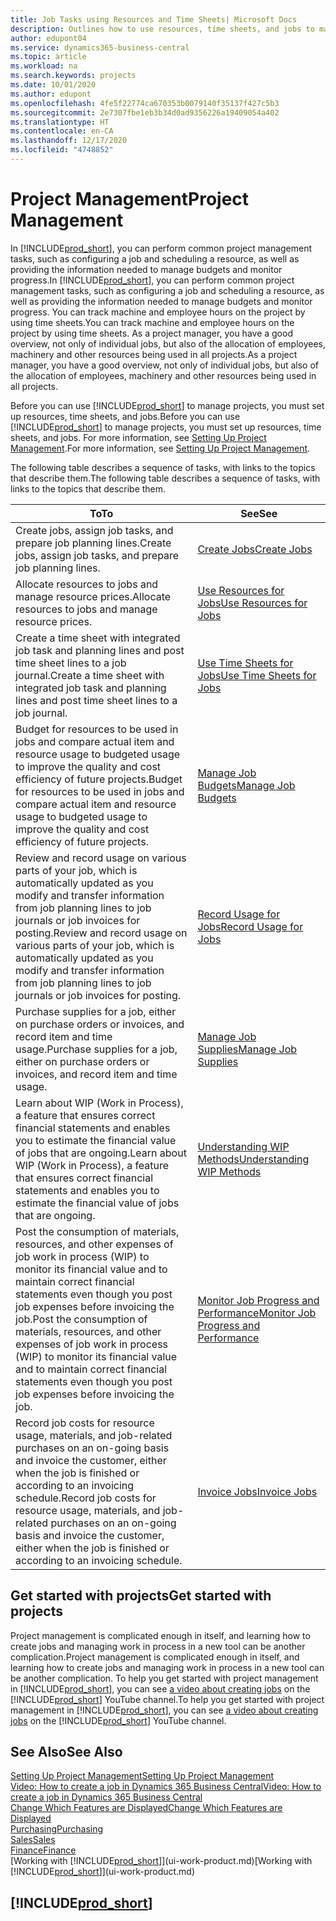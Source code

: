 ```yaml
---
title: Job Tasks using Resources and Time Sheets| Microsoft Docs
description: Outlines how to use resources, time sheets, and jobs to manage projects.
author: edupont04
ms.service: dynamics365-business-central
ms.topic: article
ms.workload: na
ms.search.keywords: projects
ms.date: 10/01/2020
ms.author: edupont
ms.openlocfilehash: 4fe5f22774ca670353b0079140f35137f427c5b3
ms.sourcegitcommit: 2e7307fbe1eb3b34d0ad9356226a19409054a402
ms.translationtype: HT
ms.contentlocale: en-CA
ms.lasthandoff: 12/17/2020
ms.locfileid: "4748852"
---
```

# <a name="project-management"></a><span data-ttu-id="98e7e-103">Project Management</span><span class="sxs-lookup"><span data-stu-id="98e7e-103">Project Management</span></span>
<span data-ttu-id="98e7e-104">In [!INCLUDE[prod_short](includes/prod_short.md)], you can perform common project management tasks, such as configuring a job and scheduling a resource, as well as providing the information needed to manage budgets and monitor progress.</span><span class="sxs-lookup"><span data-stu-id="98e7e-104">In [!INCLUDE[prod_short](includes/prod_short.md)], you can perform common project management tasks, such as configuring a job and scheduling a resource, as well as providing the information needed to manage budgets and monitor progress.</span></span> <span data-ttu-id="98e7e-105">You can track machine and employee hours on the project by using time sheets.</span><span class="sxs-lookup"><span data-stu-id="98e7e-105">You can track machine and employee hours on the project by using time sheets.</span></span> <span data-ttu-id="98e7e-106">As a project manager, you have a good overview, not only of individual jobs, but also of the allocation of employees, machinery and other resources being used in all projects.</span><span class="sxs-lookup"><span data-stu-id="98e7e-106">As a project manager, you have a good overview, not only of individual jobs, but also of the allocation of employees, machinery and other resources being used in all projects.</span></span>

<span data-ttu-id="98e7e-107">Before you can use [!INCLUDE[prod_short](includes/prod_short.md)] to manage projects, you must set up resources, time sheets, and jobs.</span><span class="sxs-lookup"><span data-stu-id="98e7e-107">Before you can use [!INCLUDE[prod_short](includes/prod_short.md)] to manage projects, you must set up resources, time sheets, and jobs.</span></span> <span data-ttu-id="98e7e-108">For more information, see [Setting Up Project Management](projects-setup-projects.md).</span><span class="sxs-lookup"><span data-stu-id="98e7e-108">For more information, see [Setting Up Project Management](projects-setup-projects.md).</span></span>  

<span data-ttu-id="98e7e-109">The following table describes a sequence of tasks, with links to the topics that describe them.</span><span class="sxs-lookup"><span data-stu-id="98e7e-109">The following table describes a sequence of tasks, with links to the topics that describe them.</span></span>

| <span data-ttu-id="98e7e-110">To</span><span class="sxs-lookup"><span data-stu-id="98e7e-110">To</span></span> | <span data-ttu-id="98e7e-111">See</span><span class="sxs-lookup"><span data-stu-id="98e7e-111">See</span></span> |
| --- | --- |
| <span data-ttu-id="98e7e-112">Create jobs, assign job tasks, and prepare job planning lines.</span><span class="sxs-lookup"><span data-stu-id="98e7e-112">Create jobs, assign job tasks, and prepare job planning lines.</span></span> |[<span data-ttu-id="98e7e-113">Create Jobs</span><span class="sxs-lookup"><span data-stu-id="98e7e-113">Create Jobs</span></span>](projects-how-create-jobs.md) |
| <span data-ttu-id="98e7e-114">Allocate resources to jobs and manage resource prices.</span><span class="sxs-lookup"><span data-stu-id="98e7e-114">Allocate resources to jobs and manage resource prices.</span></span> |[<span data-ttu-id="98e7e-115">Use Resources for Jobs</span><span class="sxs-lookup"><span data-stu-id="98e7e-115">Use Resources for Jobs</span></span>](projects-how-use-resources.md) |
| <span data-ttu-id="98e7e-116">Create a time sheet with integrated job task and planning lines and post time sheet lines to a job journal.</span><span class="sxs-lookup"><span data-stu-id="98e7e-116">Create a time sheet with integrated job task and planning lines and post time sheet lines to a job journal.</span></span> |[<span data-ttu-id="98e7e-117">Use Time Sheets for Jobs</span><span class="sxs-lookup"><span data-stu-id="98e7e-117">Use Time Sheets for Jobs</span></span>](projects-how-use-time-sheets.md) |
| <span data-ttu-id="98e7e-118">Budget for resources to be used in jobs and compare actual item and resource usage to budgeted usage to improve the quality and cost efficiency of future projects.</span><span class="sxs-lookup"><span data-stu-id="98e7e-118">Budget for resources to be used in jobs and compare actual item and resource usage to budgeted usage to improve the quality and cost efficiency of future projects.</span></span> |[<span data-ttu-id="98e7e-119">Manage Job Budgets</span><span class="sxs-lookup"><span data-stu-id="98e7e-119">Manage Job Budgets</span></span>](projects-how-manage-budgets.md) |
| <span data-ttu-id="98e7e-120">Review and record usage on various parts of your job, which is automatically updated as you modify and transfer information from job planning lines to job journals or job invoices for posting.</span><span class="sxs-lookup"><span data-stu-id="98e7e-120">Review and record usage on various parts of your job, which is automatically updated as you modify and transfer information from job planning lines to job journals or job invoices for posting.</span></span> |[<span data-ttu-id="98e7e-121">Record Usage for Jobs</span><span class="sxs-lookup"><span data-stu-id="98e7e-121">Record Usage for Jobs</span></span>](projects-how-record-job-usage.md) |
| <span data-ttu-id="98e7e-122">Purchase supplies for a job, either on purchase orders or invoices, and record item and time usage.</span><span class="sxs-lookup"><span data-stu-id="98e7e-122">Purchase supplies for a job, either on purchase orders or invoices, and record item and time usage.</span></span> |[<span data-ttu-id="98e7e-123">Manage Job Supplies</span><span class="sxs-lookup"><span data-stu-id="98e7e-123">Manage Job Supplies</span></span>](projects-how-manage-project-supplies.md) |
| <span data-ttu-id="98e7e-124">Learn about WIP (Work in Process), a feature that ensures correct financial statements and enables you to estimate the financial value of jobs that are ongoing.</span><span class="sxs-lookup"><span data-stu-id="98e7e-124">Learn about WIP (Work in Process), a feature that ensures correct financial statements and enables you to estimate the financial value of jobs that are ongoing.</span></span> |[<span data-ttu-id="98e7e-125">Understanding WIP Methods</span><span class="sxs-lookup"><span data-stu-id="98e7e-125">Understanding WIP Methods</span></span>](projects-understanding-wip.md) |
| <span data-ttu-id="98e7e-126">Post the consumption of materials, resources, and other expenses of job work in process (WIP) to monitor its financial value and to maintain correct financial statements even though you post job expenses before invoicing the job.</span><span class="sxs-lookup"><span data-stu-id="98e7e-126">Post the consumption of materials, resources, and other expenses of job work in process (WIP) to monitor its financial value and to maintain correct financial statements even though you post job expenses before invoicing the job.</span></span> |[<span data-ttu-id="98e7e-127">Monitor Job Progress and Performance</span><span class="sxs-lookup"><span data-stu-id="98e7e-127">Monitor Job Progress and Performance</span></span>](projects-how-monitor-progress-performance.md) |
| <span data-ttu-id="98e7e-128">Record job costs for resource usage, materials, and job-related purchases on an on-going basis and invoice the customer, either when the job is finished or according to an invoicing schedule.</span><span class="sxs-lookup"><span data-stu-id="98e7e-128">Record job costs for resource usage, materials, and job-related purchases on an on-going basis and invoice the customer, either when the job is finished or according to an invoicing schedule.</span></span> |[<span data-ttu-id="98e7e-129">Invoice Jobs</span><span class="sxs-lookup"><span data-stu-id="98e7e-129">Invoice Jobs</span></span>](projects-how-invoice-jobs.md) |

## <a name="get-started-with-projects"></a><span data-ttu-id="98e7e-130">Get started with projects</span><span class="sxs-lookup"><span data-stu-id="98e7e-130">Get started with projects</span></span>

<span data-ttu-id="98e7e-131">Project management is complicated enough in itself, and learning how to create jobs and managing work in process in a new tool can be another complication.</span><span class="sxs-lookup"><span data-stu-id="98e7e-131">Project management is complicated enough in itself, and learning how to create jobs and managing work in process in a new tool can be another complication.</span></span> <span data-ttu-id="98e7e-132">To help you get started with project management in [!INCLUDE[prod_short](includes/prod_short.md)], you can see [a video about creating jobs](https://www.youtube.com/watch?v=VqaPWr7BWmw) on the [!INCLUDE[prod_short](includes/prod_short.md)] YouTube channel.</span><span class="sxs-lookup"><span data-stu-id="98e7e-132">To help you get started with project management in [!INCLUDE[prod_short](includes/prod_short.md)], you can see [a video about creating jobs](https://www.youtube.com/watch?v=VqaPWr7BWmw) on the [!INCLUDE[prod_short](includes/prod_short.md)] YouTube channel.</span></span>  

## <a name="see-also"></a><span data-ttu-id="98e7e-133">See Also</span><span class="sxs-lookup"><span data-stu-id="98e7e-133">See Also</span></span>

[<span data-ttu-id="98e7e-134">Setting Up Project Management</span><span class="sxs-lookup"><span data-stu-id="98e7e-134">Setting Up Project Management</span></span>](projects-setup-projects.md)  
[<span data-ttu-id="98e7e-135">Video: How to create a job in Dynamics 365 Business Central</span><span class="sxs-lookup"><span data-stu-id="98e7e-135">Video: How to create a job in Dynamics 365 Business Central</span></span>](https://www.youtube.com/watch?v=VqaPWr7BWmw)  
[<span data-ttu-id="98e7e-136">Change Which Features are Displayed</span><span class="sxs-lookup"><span data-stu-id="98e7e-136">Change Which Features are Displayed</span></span>](ui-experiences.md)  
[<span data-ttu-id="98e7e-137">Purchasing</span><span class="sxs-lookup"><span data-stu-id="98e7e-137">Purchasing</span></span>](purchasing-manage-purchasing.md)  
[<span data-ttu-id="98e7e-138">Sales</span><span class="sxs-lookup"><span data-stu-id="98e7e-138">Sales</span></span>](sales-manage-sales.md)  
[<span data-ttu-id="98e7e-139">Finance</span><span class="sxs-lookup"><span data-stu-id="98e7e-139">Finance</span></span>](finance.md)  
<span data-ttu-id="98e7e-140">[Working with [!INCLUDE[prod_short](includes/prod_short.md)]](ui-work-product.md)</span><span class="sxs-lookup"><span data-stu-id="98e7e-140">[Working with [!INCLUDE[prod_short](includes/prod_short.md)]](ui-work-product.md)</span></span>  

## [!INCLUDE[prod_short](includes/free_trial_md.md)]  
